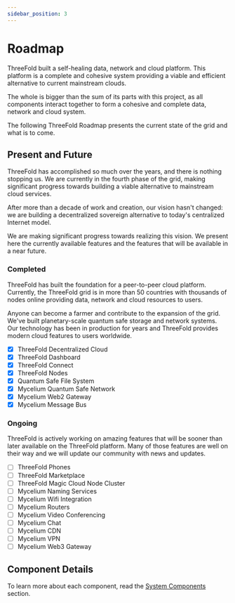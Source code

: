 ```yaml
---
sidebar_position: 3
---
```


# Roadmap

ThreeFold built a self-healing data, network and cloud platform. This platform is a complete and cohesive system providing a viable and efficient alternative to current mainstream clouds. 

The whole is bigger than the sum of its parts with this project, as all components interact together to form a cohesive and complete data, network and cloud system.

The following ThreeFold Roadmap presents the current state of the grid and what is to come.

## Present and Future

ThreeFold has accomplished so much over the years, and there is nothing stopping us. We are currently in the fourth phase of the grid, making significant progress towards building a viable alternative to mainstream cloud services.

After more than a decade of work and creation, our vision hasn't changed: we are building a decentralized sovereign alternative to today's centralized Internet model.

We are making significant progress towards realizing this vision. We present here the currently available features and the features that will be available in a near future.

### Completed

ThreeFold has built the foundation for a peer-to-peer cloud platform. Currently, the ThreeFold grid is in more than 50 countries with thousands of nodes online providing data, network and cloud resources to users. 

Anyone can become a farmer and contribute to the expansion of the grid. We've built planetary-scale quantum safe storage and network systems. Our technology has been in production for years and ThreeFold provides modern cloud features to users worldwide.

- [x] ThreeFold Decentralized Cloud
- [x] ThreeFold Dashboard
- [x] ThreeFold Connect
- [x] ThreeFold Nodes
- [x] Quantum Safe File System
- [x] Mycelium Quantum Safe Network
- [x] Mycelium Web2 Gateway
- [x] Mycelium Message Bus

### Ongoing

ThreeFold is actively working on amazing features that will be sooner than later available on the ThreeFold platform. Many of those features are well on their way and we will update our community with news and updates.

- [ ] ThreeFold Phones
- [ ] ThreeFold Marketplace
- [ ] ThreeFold Magic Cloud Node Cluster
- [ ] Mycelium Naming Services
- [ ] Mycelium Wifi Integration
- [ ] Mycelium Routers
- [ ] Mycelium Video Conferencing 
- [ ] Mycelium Chat
- [ ] Mycelium CDN
- [ ] Mycelium VPN
- [ ] Mycelium Web3 Gateway

## Component Details

To learn more about each component, read the [System Components](./category/system-components) section.